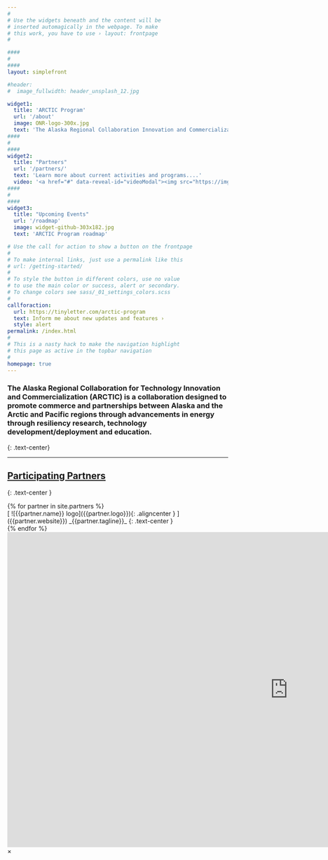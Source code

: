 ```yaml
---
#
# Use the widgets beneath and the content will be
# inserted automagically in the webpage. To make
# this work, you have to use › layout: frontpage
#

####
#
####
layout: simplefront

#header:
#  image_fullwidth: header_unsplash_12.jpg

widget1:
  title: 'ARCTIC Program'
  url: '/about'
  image: ONR-logo-300x.jpg
  text: 'The Alaska Regional Collaboration Innovation and Commercialization (ARCTIC) Program is an Office of Naval Research (ONR) initiative.'
####
#
####
widget2:
  title: "Partners"
  url: '/partners/'
  text: 'Learn more about current activities and programs....'
  video: '<a href="#" data-reveal-id="videoModal"><img src="https://img.youtube.com/vi/90n9ga3SOQQ/0.jpg" width="302" height="182" alt=""/></a>'
####
#
####
widget3:
  title: "Upcoming Events"
  url: '/roadmap'
  image: widget-github-303x182.jpg
  text: 'ARCTIC Program roadmap'

# Use the call for action to show a button on the frontpage
#
# To make internal links, just use a permalink like this
# url: /getting-started/
#
# To style the button in different colors, use no value
# to use the main color or success, alert or secondary.
# To change colors see sass/_01_settings_colors.scss
#
callforaction:
  url: https://tinyletter.com/arctic-program
  text: Inform me about new updates and features ›
  style: alert
permalink: /index.html
#
# This is a nasty hack to make the navigation highlight
# this page as active in the topbar navigation
#
homepage: true
---
```


### The Alaska Regional Collaboration for Technology Innovation and Commercialization (ARCTIC) is a collaboration designed to promote commerce and partnerships between Alaska and the Arctic and Pacific regions through advancements in energy through resiliency research, technology development/deployment and education.
{: .text-center}



<hr>

## [Participating Partners](/partners)
{: .text-center }

<div class="row t30">
{% for partner in site.partners %}

<div class="medium-4 columns" markdown="block">
[ ![{{partner.name}} logo]({{partner.logo}}){: .aligncenter } ]({{partner.website}})
_{{partner.tagline}}_
{: .text-center }

</div>
{% endfor %}
</div><!-- /.row -->

<div id="videoModal" class="reveal-modal large" data-reveal="">
  <div class="flex-video widescreen vimeo" style="display: block;">
    <iframe width="1280" height="720" src="https://www.youtube.com/embed/90n9ga3SOQQ" frameborder="0" allowfullscreen></iframe>
  </div>
  <a class="close-reveal-modal">&#215;</a>
</div>
